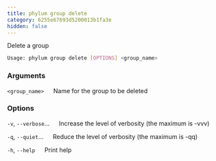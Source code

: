 ```yaml
---
title: phylum group delete
category: 6255e67693d5200013b1fa3e
hidden: false
---
```


Delete a group

```sh
Usage: phylum group delete [OPTIONS] <group_name>
```

### Arguments

`<group_name>`
&emsp; Name for the group to be deleted

### Options

`-v`, `--verbose`...
&emsp; Increase the level of verbosity (the maximum is -vvv)

`-q`, `--quiet`...
&emsp; Reduce the level of verbosity (the maximum is -qq)

`-h`, `--help`
&emsp; Print help
